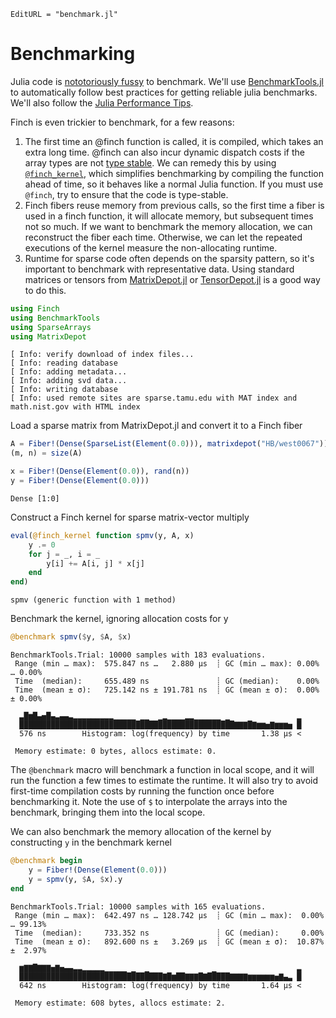 ```@meta
EditURL = "benchmark.jl"
```

# Benchmarking

Julia code is [nototoriously
fussy](https://github.com/JuliaCI/BenchmarkTools.jl#why-does-this-package-exist)
to benchmark.
We'll use [BenchmarkTools.jl](https://github.com/JuliaCI/BenchmarkTools.jl)
to automatically follow best practices for getting reliable julia benchmarks. We'll also
follow the [Julia Performance Tips](https://docs.julialang.org/en/v1/manual/performance-tips/).

Finch is even trickier to benchmark, for a few reasons:
1. The first time an @finch function is called, it is compiled, which takes an
   extra long time. @finch can also incur dynamic dispatch costs if the array
   types are not [type
   stable](https://docs.julialang.org/en/v1/manual/faq/#man-type-stability). We
   can remedy this by using [`@finch_kernel`](@ref), which simplifies
   benchmarking by compiling the function ahead of time, so it behaves like a
   normal Julia function. If you must use `@finch`, try to ensure that the code
   is type-stable.
2. Finch fibers reuse memory from previous calls, so the first time a fiber is
   used in a finch function, it will allocate memory, but subsequent times not so
   much. If we want to benchmark the memory allocation, we can reconstruct the
   fiber each time. Otherwise, we can let the repeated executions of the kernel
   measure the non-allocating runtime.
3. Runtime for sparse code often depends on the sparsity pattern, so it's
   important to benchmark with representative data. Using standard matrices or tensors from
   [MatrixDepot.jl](https://github.com/JuliaLinearAlgebra/MatrixDepot.jl) or
   [TensorDepot.jl](https://github.com/willow-ahrens/TensorDepot.jl) is a good
   way to do this.

````julia
using Finch
using BenchmarkTools
using SparseArrays
using MatrixDepot
````

````
[ Info: verify download of index files...
[ Info: reading database
[ Info: adding metadata...
[ Info: adding svd data...
[ Info: writing database
[ Info: used remote sites are sparse.tamu.edu with MAT index and math.nist.gov with HTML index

````

Load a sparse matrix from MatrixDepot.jl and convert it to a Finch fiber

````julia
A = Fiber!(Dense(SparseList(Element(0.0))), matrixdepot("HB/west0067"))
(m, n) = size(A)

x = Fiber!(Dense(Element(0.0)), rand(n))
y = Fiber!(Dense(Element(0.0)))
````

````
Dense [1:0]
````

Construct a Finch kernel for sparse matrix-vector multiply

````julia
eval(@finch_kernel function spmv(y, A, x)
    y .= 0
    for j = _, i = _
        y[i] += A[i, j] * x[j]
    end
end)
````

````
spmv (generic function with 1 method)
````

Benchmark the kernel, ignoring allocation costs for y

````julia
@benchmark spmv($y, $A, $x)
````

````
BenchmarkTools.Trial: 10000 samples with 183 evaluations.
 Range (min … max):  575.847 ns …   2.880 μs  ┊ GC (min … max): 0.00% … 0.00%
 Time  (median):     655.489 ns               ┊ GC (median):    0.00%
 Time  (mean ± σ):   725.142 ns ± 191.781 ns  ┊ GC (mean ± σ):  0.00% ± 0.00%

  ▃█▆█▄▅█▄▃▄▄▃▂▂▂▂▂▂▂▂▂▁▁▁▁▁ ▁▁  ▁▂▁▁▁▁▂▂▁▁▁▁▁▁ ▁               ▂
  ████████████████████████████████████████████████▇▇▇█▇▆▆▅▇▆▆▆▅ █
  576 ns        Histogram: log(frequency) by time       1.38 μs <

 Memory estimate: 0 bytes, allocs estimate: 0.
````

The `@benchmark` macro will benchmark a function in local scope, and it will run
the function a few times to estimate the runtime. It will also try to avoid
first-time compilation costs by running the function once before benchmarking
it. Note the use of `$` to interpolate the arrays into the benchmark, bringing
them into the local scope.

We can also benchmark the memory allocation of the kernel by constructing `y` in the
benchmark kernel

````julia
@benchmark begin
    y = Fiber!(Dense(Element(0.0)))
    y = spmv(y, $A, $x).y
end
````

````
BenchmarkTools.Trial: 10000 samples with 165 evaluations.
 Range (min … max):  642.497 ns … 128.742 μs  ┊ GC (min … max):  0.00% … 99.13%
 Time  (median):     733.352 ns               ┊ GC (median):     0.00%
 Time  (mean ± σ):   892.600 ns ±   3.269 μs  ┊ GC (mean ± σ):  10.87% ±  2.97%

  ▆▇▇█▇▇▇▅▇▅▄▄▃▃▂▂▂▂▂▁▁▁▁▁ ▁  ▁              ▁                  ▃
  ████████████████████████████████▇█▆██▇▇▇█▇█████▇▇▇▇▆▆▆▆▆▆▅▇▄▃ █
  642 ns        Histogram: log(frequency) by time       1.64 μs <

 Memory estimate: 608 bytes, allocs estimate: 2.
````

